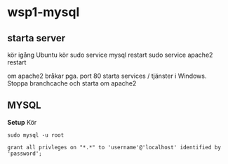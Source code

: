 # wsp1-mysql

## starta server

kör igång Ubuntu
kör
  sudo service mysql restart
  sudo service apache2 restart
 
 
om apache2 bråkar pga. port 80
starta services / tjänster i Windows.
Stoppa branchcache och starta om apache2

## MYSQL

**Setup**
Kör

    sudo mysql -u root

    grant all privleges on "*.*" to 'username'@'localhost' identified by 'password';
